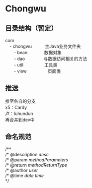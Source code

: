 # Chongwu
## 目录结构（暂定）
com<br />
&emsp;- chongwu&emsp;&emsp;&emsp;主Java业务文件夹<br />
&emsp;&emsp;- bean&emsp;&emsp;&emsp;&nbsp;&nbsp;&nbsp;数据对象<br />
&emsp;&emsp;- dao&emsp;&emsp;&emsp;&emsp;&nbsp;与数据访问相关的方法<br />
&emsp;&emsp;- util&emsp;&emsp;&emsp;&emsp;&nbsp;&nbsp;&nbsp;工具类<br />
&emsp;&emsp;- view&emsp;&emsp;&emsp;&emsp;&nbsp;&nbsp;&nbsp;页面类<br />

## 推送
推至各自的分支<br />
x5：Cardy<br />
卢：luhundun<br />
再合并到dev中<br />

## 命名规范
/**<br />
/* @description $desc$<br />
/* @param $methodParameters$<br />
/* @return $methodReturnType$<br />
/* @author $user$<br />
/* @time $date$ $time$<br />
*/<br />
